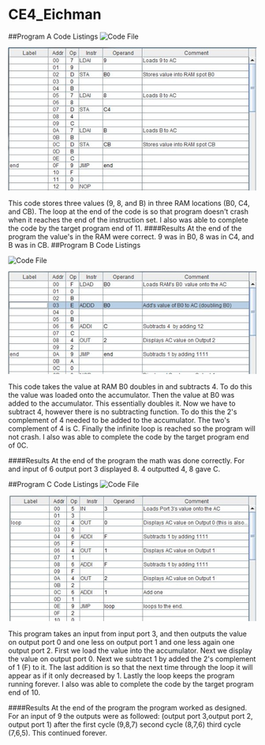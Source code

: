 CE4_Eichman
===========

##Program A Code Listings 
![Code File](https://github.com/DanielEichman/CE4_Eichman/blob/master/SimpleMemoryManipulation.psm)

![Code JPG](https://raw.githubusercontent.com/DanielEichman/CE4_Eichman/master/SMM_Code.JPG)

This code stores three values (9, 8, and B) in three RAM locations (B0, C4, and CB). The loop at the end of the code is so that program doesn't crash when it reaches the end of the instruction set. I also was able to complete the code by the target program end of 11. 
####Results
At the end of the program the value's in the RAM were correct. 9 was in B0, 8 was in C4, and B was in CB.
##Program B Code Listings 

![Code File](https://github.com/DanielEichman/CE4_Eichman/blob/master/Math.psm)

![Code JPG](https://raw.githubusercontent.com/DanielEichman/CE4_Eichman/master/Math_Code.JPG)

This code takes the value at RAM B0 doubles in and subtracts 4. To do this the value was loaded onto the accumulator. Then the value at B0 was added to the accumulator. This essentially doubles it. Now we have to subtract 4, however there is no subtracting function. To do this the 2's complement of 4 needed to be added to the accumulator. The two's complement of 4 is C. Finally the infinite loop is reached so the program will not crash. I also was able to complete the code by the target program end of 0C. 

####Results
At the end of the program the math was done correctly. For and input of 6 output port 3 displayed 8. 4 outputted 4, 8 gave C.


##Program C Code Listings
![Code File](https://github.com/DanielEichman/CE4_Eichman/blob/master/Loops.psm)

![Code JPG](https://raw.githubusercontent.com/DanielEichman/CE4_Eichman/master/Loop_Code.JPG)

This program takes an input from input port 3, and then outputs the value on output port 0 and one less on output port 1 and one less again one output port 2. First we load the value into the accumulator. Next we display the value on output port 0. Next we subtract 1 by added the 2's complement of 1 (F) to it. The last addition is so that the next time through the loop it will appear as if it only decreased by 1. Lastly the loop keeps the program running forever. I also was able to complete the code by the target program end of 10.

####Results
At the end of the program the program worked as designed. For an input of 9 the outputs were as followed: (output port 3,output port 2, output port 1) after the first cycle (9,8,7) second cycle (8,7,6) third cycle (7,6,5). This continued forever.
